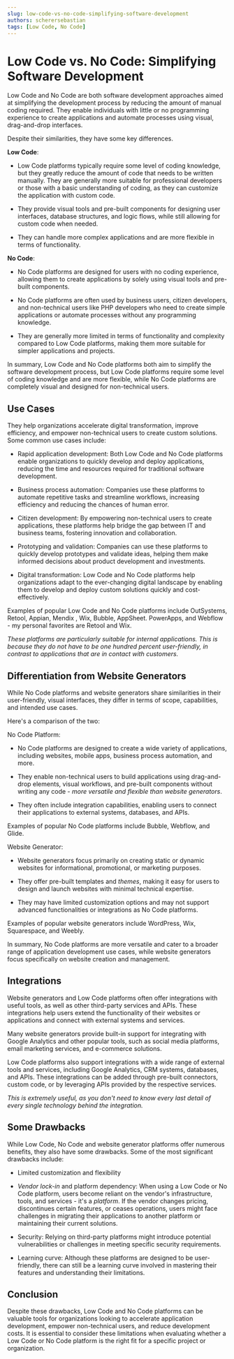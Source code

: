 ```yaml
---
slug: low-code-vs-no-code-simplifying-software-development
authors: scherersebastian
tags: [Low Code, No Code]
---
```


# Low Code vs. No Code: Simplifying Software Development

Low Code and No Code are both software development approaches aimed at simplifying the development process by reducing the amount of manual coding required. They enable individuals with little or no programming experience to create applications and automate processes using visual, drag-and-drop interfaces.

Despite their similarities, they have some key differences.

<!--truncate-->

**Low Code**:

- Low Code platforms typically require some level of coding knowledge, but they greatly reduce the amount of code that needs to be written manually. They are generally more suitable for professional developers or those with a basic understanding of coding, as they can customize the application with custom code.

- They provide visual tools and pre-built components for designing user interfaces, database structures, and logic flows, while still allowing for custom code when needed.

- They can handle more complex applications and are more flexible in terms of functionality.

**No Code**:

- No Code platforms are designed for users with no coding experience, allowing them to create applications by solely using visual tools and pre-built components.

- No Code platforms are often used by business users, citizen developers, and non-technical users like PHP developers who need to create simple applications or automate processes without any programming knowledge.

- They are generally more limited in terms of functionality and complexity compared to Low Code platforms, making them more suitable for simpler applications and projects.

In summary, Low Code and No Code platforms both aim to simplify the software development process, but Low Code platforms require some level of coding knowledge and are more flexible, while No Code platforms are completely visual and designed for non-technical users.

## Use Cases

They help organizations accelerate digital transformation, improve efficiency, and empower non-technical users to create custom solutions. Some common use cases include:

- Rapid application development: Both Low Code and No Code platforms enable organizations to quickly develop and deploy applications, reducing the time and resources required for traditional software development.

- Business process automation: Companies use these platforms to automate repetitive tasks and streamline workflows, increasing efficiency and reducing the chances of human error.

- Citizen development: By empowering non-technical users to create applications, these platforms help bridge the gap between IT and business teams, fostering innovation and collaboration.

- Prototyping and validation: Companies can use these platforms to quickly develop prototypes and validate ideas, helping them make informed decisions about product development and investments.

- Digital transformation: Low Code and No Code platforms help organizations adapt to the ever-changing digital landscape by enabling them to develop and deploy custom solutions quickly and cost-effectively.

Examples of popular Low Code and No Code platforms include OutSystems, Retool, Appian, Mendix , Wix, Bubble, AppSheet. PowerApps, and Webflow - my personal favorites are Retool and Wix.

_These platforms are particularly suitable for internal applications. This is because they do not have to be one hundred percent user-friendly, in contrast to applications that are in contact with customers._

## Differentiation from Website Generators

While No Code platforms and website generators share similarities in their user-friendly, visual interfaces, they differ in terms of scope, capabilities, and intended use cases.

Here's a comparison of the two:

No Code Platform:

- No Code platforms are designed to create a wide variety of applications, including websites, mobile apps, business process automation, and more.

- They enable non-technical users to build applications using drag-and-drop elements, visual workflows, and pre-built components without writing any code - _more versatile and flexible than website generators_.

- They often include integration capabilities, enabling users to connect their applications to external systems, databases, and APIs.

Examples of popular No Code platforms include Bubble, Webflow, and Glide.

Website Generator:

- Website generators focus primarily on creating static or dynamic websites for informational, promotional, or marketing purposes.

- They offer pre-built templates and _themes_, making it easy for users to design and launch websites with minimal technical expertise.

- They may have limited customization options and may not support advanced functionalities or integrations as No Code platforms.

Examples of popular website generators include WordPress, Wix, Squarespace, and Weebly.

In summary, No Code platforms are more versatile and cater to a broader range of application development use cases, while website generators focus specifically on website creation and management.

## Integrations

Website generators and Low Code platforms often offer integrations with useful tools, as well as other third-party services and APIs. These integrations help users extend the functionality of their websites or applications and connect with external systems and services.

Many website generators provide built-in support for integrating with Google Analytics and other popular tools, such as social media platforms, email marketing services, and e-commerce solutions.

Low Code platforms also support integrations with a wide range of external tools and services, including Google Analytics, CRM systems, databases, and APIs. These integrations can be added through pre-built connectors, custom code, or by leveraging APIs provided by the respective services.

_This is extremely useful, as you don't need to know every last detail of every single technology behind the integration._

## Some Drawbacks

While Low Code, No Code and website generator platforms offer numerous benefits, they also have some drawbacks. Some of the most significant drawbacks include:

- Limited customization and flexibility

- _Vendor lock-in_ and platform dependency: When using a Low Code or No Code platform, users become reliant on the vendor's infrastructure, tools, and services - it's a _platform_. If the vendor changes pricing, discontinues certain features, or ceases operations, users might face challenges in migrating their applications to another platform or maintaining their current solutions.

- Security: Relying on third-party platforms might introduce potential vulnerabilities or challenges in meeting specific security requirements.

- Learning curve: Although these platforms are designed to be user-friendly, there can still be a learning curve involved in mastering their features and understanding their limitations.

## Conclusion

Despite these drawbacks, Low Code and No Code platforms can be valuable tools for organizations looking to accelerate application development, empower non-technical users, and reduce development costs. It is essential to consider these limitations when evaluating whether a Low Code or No Code platform is the right fit for a specific project or organization.
